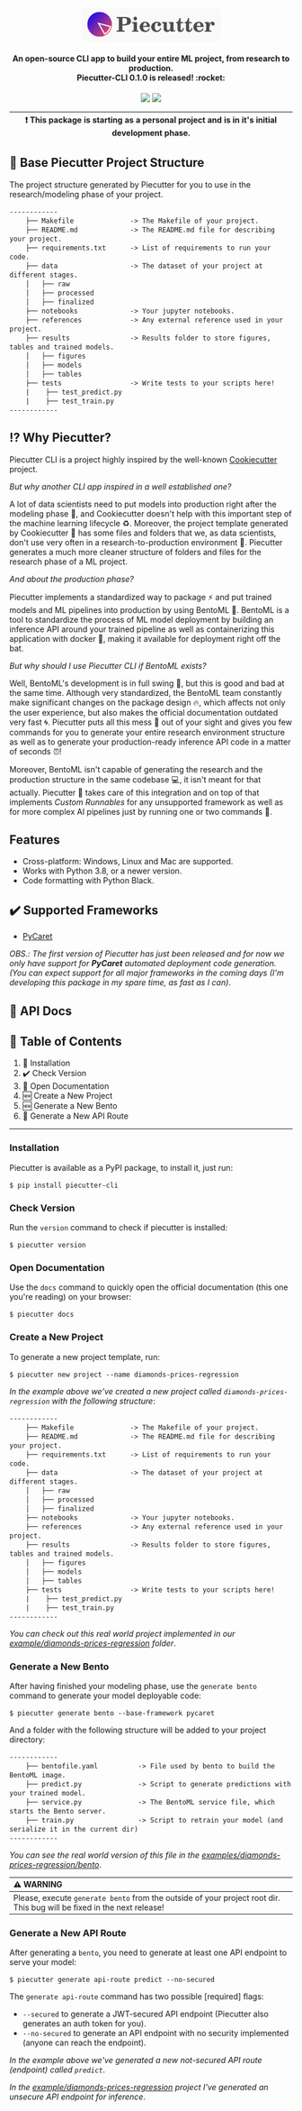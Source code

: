 <div align="center">
    <img src="statics/logo.png" width="250" />
    <h4>
        An open-source CLI app to build your entire ML project, from research to production. <br />
        Piecutter-CLI 0.1.0 is released! :rocket:
    </h4>
    <p>
        <img src="https://badge.fury.io/py/piecutter-cli.svg" />
        <img src="https://img.shields.io/pypi/l/piecutter-cli" />
    </p>

| :exclamation:  This package is starting as a personal project and is in it's initial development phase.   |
|-----------------------------------------------------------------------------------------------------------|
</div>


## :notebook: Base Piecutter Project Structure
The project structure generated by Piecutter for you to use in the research/modeling phase of your project.

    ------------
        ├── Makefile              -> The Makefile of your project.
        ├── README.md             -> The README.md file for describing your project.
        ├── requirements.txt      -> List of requirements to run your code.
        ├── data                  -> The dataset of your project at different stages.
        │   ├── raw
        │   ├── processed
        │   ├── finalized
        ├── notebooks             -> Your jupyter notebooks.
        ├── references            -> Any external reference used in your project.
        ├── results               -> Results folder to store figures, tables and trained models.
        │   ├── figures
        │   ├── models
        │   ├── tables
        ├── tests                 -> Write tests to your scripts here!
        |    ├── test_predict.py
        |    ├── test_train.py
    ------------

## :interrobang: Why Piecutter?
Piecutter CLI is a project highly inspired by the well-known <a href="https://github.com/cookiecutter/cookiecutter" target="_blank">Cookiecutter</a> project.

*But why another CLI app inspired in a well established one?*

A lot of data scientists need to put models into production right after the modeling phase :crystal_ball:, and Cookiecutter doesn't help with this important step of the machine learning lifecycle :recycle:. Moreover, the project template generated by Cookiecutter :cookie: has some files and folders that we, as data scientists, don't use very often in a research-to-production environment :microscope:. Piecutter generates a much more cleaner structure of folders and files for the research phase of a ML project.

*And about the production phase?*

Piecutter implements a standardized way to package :zap: and put trained models and ML pipelines into production by using BentoML :rocket:. BentoML is a tool to standardize the process of ML model deployment by building an inference API around your trained pipeline as well as containerizing this application with docker :whale:, making it available for deployment right off the bat.

*But why should I use Piecutter CLI if BentoML exists?*

Well, BentoML's development is in full swing :steam_locomotive:, but this is good and bad at the same time. Although very standardized, the BentoML team constantly make significant changes on the package design :fire:, which affects not only the user experience, but also makes the official documentation outdated very fast :cyclone:. Piecutter puts all this mess :poop: out of your sight and gives you few commands for you to generate your entire research environment structure as well as to generate your production-ready inference API code in a matter of seconds :alarm_clock:!

Moreover, BentoML isn't capable of generating the research and the production structure in the same codebase :computer:, it isn't meant for that actually. Piecutter :cake: takes care of this integration and on top of that implements *Custom Runnables* for any unsupported framework as well as for more complex AI pipelines just by running one or two commands :tada:.

## Features
+ Cross-platform: Windows, Linux and Mac are supported.
+ Works with Python 3.8, or a newer version.
+ Code formatting with Python Black.

## :heavy_check_mark: Supported Frameworks
+ <a href="https://pycaret.org/" target="_blank">PyCaret</a>

*OBS.: The first version of Piecutter has just been released and for now we only have support for **PyCaret** automated deployment code generation. (You can expect support for all major frameworks in the coming days (I'm developing this package in my spare time, as fast as I can)*.

## :bookmark_tabs: API Docs

## :page_with_curl: Table of Contents
1. :satellite: Installation
2. :heavy_check_mark: Check Version
3. :closed_book: Open Documentation
4. :new: Create a New Project
5. :new: Generate a New Bento
6. :carousel_horse: Generate a New API Route
***

###  Installation
Piecutter is available as a PyPI package, to install it, just run:

    $ pip install piecutter-cli

### Check Version
Run the `version` command to check if piecutter is installed:

    $ piecutter version

### Open Documentation
Use the `docs` command to quickly open the official documentation (this one you're reading) on your browser:

    $ piecutter docs

### Create a New Project
To generate a new project template, run:

    $ piecutter new project --name diamonds-prices-regression

*In the example above we've created a new project called `diamonds-prices-regression` with the following structure*:

    ------------
        ├── Makefile              -> The Makefile of your project.
        ├── README.md             -> The README.md file for describing your project.
        ├── requirements.txt      -> List of requirements to run your code.
        ├── data                  -> The dataset of your project at different stages.
        │   ├── raw
        │   ├── processed
        │   ├── finalized
        ├── notebooks             -> Your jupyter notebooks.
        ├── references            -> Any external reference used in your project.
        ├── results               -> Results folder to store figures, tables and trained models.
        │   ├── figures
        │   ├── models
        │   ├── tables
        ├── tests                 -> Write tests to your scripts here!
        |    ├── test_predict.py
        |    ├── test_train.py
    ------------

*You can check out this real world project implemented in our <a href="https://github.com/g0nz4rth/piecutter-cli/tree/main/examples/diamonds-prices-regression" target="_blank">example/diamonds-prices-regression</a> folder*.

### Generate a New Bento
After having finished your modeling phase, use the `generate bento` command to generate your model deployable code:

    $ piecutter generate bento --base-framework pycaret

And a folder with the following structure will be added to your project directory:

    ------------
        ├── bentofile.yaml          -> File used by bento to build the BentoML image.
        ├── predict.py              -> Script to generate predictions with your trained model.
        ├── service.py              -> The BentoML service file, which starts the Bento server.
        ├── train.py                -> Script to retrain your model (and serialize it in the current dir)
    ------------

*You can see the real world version of this file in the <a href="https://github.com/g0nz4rth/piecutter-cli/tree/main/examples/diamonds-prices-regression/bento" target="_blank">examples/diamonds-prices-regression/bento</a>*.

| :warning: WARNING          |
|:---------------------------|
| Please, execute `generate bento` from the outside of your project root dir. This bug will be fixed in the next release!      |

### Generate a New API Route
After generating a `bento`, you need to generate at least one API endpoint to serve your model:

    $ piecutter generate api-route predict --no-secured

The `generate api-route` command has two possible [required] flags:
+ `--secured` to generate a JWT-secured API endpoint (Piecutter also generates an auth token for you).
+ `--no-secured` to generate an API endpoint with no security implemented (anyone can reach the endpoint).

*In the example above we've generated a new not-secured API route (endpoint) called `predict`*.

*In the <a href="https://github.com/g0nz4rth/piecutter-cli/tree/main/examples/diamonds-prices-regression" target="_blank">example/diamonds-prices-regression</a> project I've generated an unsecure API endpoint for inference*.
